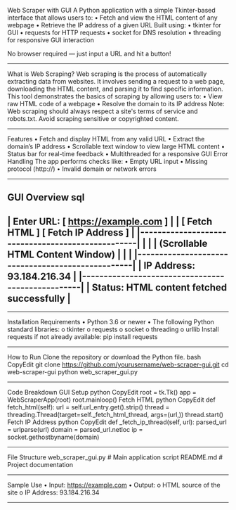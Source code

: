 


Web Scraper with GUI
A Python application with a simple Tkinter-based interface that allows users to:
•	 Fetch and view the HTML content of any webpage
•	 Retrieve the IP address of a given URL
Built using:
•	tkinter for GUI
•	requests for HTTP requests
•	socket for DNS resolution
•	threading for responsive GUI interaction

No browser required — just input a URL and hit a button!
________________________________________
 What is Web Scraping?
Web scraping is the process of automatically extracting data from websites. It involves sending a request to a web page, downloading the HTML content, and parsing it to find specific information.
This tool demonstrates the basics of scraping by allowing users to:
•	View raw HTML code of a webpage
•	Resolve the domain to its IP address
 Note: Web scraping should always respect a site's terms of service and robots.txt. Avoid scraping sensitive or copyrighted content.
________________________________________
 Features
•	 Fetch and display HTML from any valid URL
•	 Extract the domain’s IP address
•	 Scrollable text window to view large HTML content
•	 Status bar for real-time feedback
•	 Multithreaded for a responsive GUI
Error Handling
The app performs checks like:
•	Empty URL input
•	Missing protocol (http://)
•	Invalid domain or network errors

________________________________________
 GUI Overview
sql
-----------------------------------------------------
| Enter URL: [ https://example.com              ]   |
| [ Fetch HTML ]   [ Fetch IP Address ]             |
|--------------------------------------------------|
|                                                  |
|        (Scrollable HTML Content Window)          |
|                                                  |
|--------------------------------------------------|
| IP Address: 93.184.216.34                        |
|--------------------------------------------------|
| Status: HTML content fetched successfully        |
-----------------------------------------------------
________________________________________
 Installation
 Requirements
•	Python 3.6 or newer
•	The following Python standard libraries:
o	tkinter
o	requests
o	socket
o	threading
o	urllib
Install requests if not already available:
pip install requests
________________________________________
 How to Run
Clone the repository or download the Python file.
bash
CopyEdit
git clone https://github.com/yourusername/web-scraper-gui.git
cd web-scraper-gui
python web_scraper_gui.py
________________________________________
 Code Breakdown
GUI Setup
python
CopyEdit
root = tk.Tk()
app = WebScraperApp(root)
root.mainloop()
Fetch HTML
python
CopyEdit
def fetch_html(self):
    url = self.url_entry.get().strip()
    thread = threading.Thread(target=self._fetch_html_thread, args=(url,))
    thread.start()
Fetch IP Address
python
CopyEdit
def _fetch_ip_thread(self, url):
    parsed_url = urlparse(url)
    domain = parsed_url.netloc
    ip = socket.gethostbyname(domain)
________________________________________
 File Structure
web_scraper_gui.py     # Main application script
README.md              # Project documentation
________________________________________
 Sample Use
•	Input: https://example.com
•	Output:
o	HTML source of the site
o	IP Address: 93.184.216.34
________________________________________





